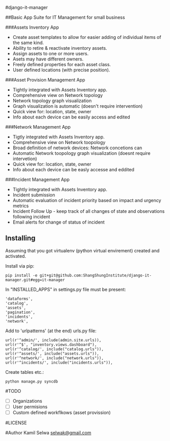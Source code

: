 #django-it-manager

##Basic App Suite for IT Management for small business


###Assets Inventory App

* Create asset templates to allow for easier adding of individual items of the same kind.
* Ability to retire & reactivate inventory assets.
* Assign assets to one or more users.
* Asets may have different owners.
* Freely defined properties for each asset class.
* User defined locations (with precise position). 

###Asset Provision Management App

* Tightly integrated with Assets Inventory app.
* Comprehensive view on Network topology
* Network topology graph visualization
* Graph visualization is automatic (doesn't require intervention)
* Quick view for: location, state, owner
* Info about each device can be easily access and edited

###Network Management App

* Tigtly integrated with Assets Inventory app.
* Comprehensive view on Network toopology
* Broad definition of network devices: Network concetions can 
* Automatic Network toopology graph visualization (doesnt require intervetion)
* Quick view for: location, state, owner
* Info about each device can be easly accesse and eddited

###Incident Management App

* Tightly integrated with Assets Inventory app.
* Incident submission
* Automatic evaluation of incident priority based on impact and urgency metrics
* Incident Follow Up - keep track of all changes of state and observations following incident
* Email alerts for change of status of incident

Installing
----------
Assuming that you got virtualenv (python virtual envirement) created and activated.

Install via pip:

    pip install -e git+git@github.com:ShangShungInstitute/django-it-manager.git#egg=it-manager

In "INSTALLED_APPS" in settings.py file must be present:
    
    'dataforms',
    'catalog',
    'assets',
    'pagination',
    'incidents',
    'network',

Add to 'urlpatterns' (at the end) urls.py file:
    
    url(r'^admin/', include(admin.site.urls)),
    url(r'^$', "inventory.views.dashboard"),
    url(r'^catalog/', include("catalog.urls")),
    url(r'^assets/', include("assets.urls")),
    url(r'^network/', include("network.urls")),
    url(r'^incidents/', include("incidents.urls")),
    
Create tables etc.:

    python manage.py syncdb

#TODO

* [ ] Organizations
* [ ] User permisions
* [ ] Custom defined workflkows (asset provission)

#LICENSE

#Author
Kamil Selwa selwak@gmail.com

